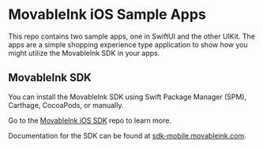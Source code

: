 # MovableInk iOS Sample Apps

This repo contains two sample apps, one in SwiftUI and the other UIKit. The apps are a simple shopping experience type application to show how you might
utilize the MovableInk SDK in your apps.

## MovableInk SDK

You can install the MovableInk SDK using Swift Package Manager (SPM), Carthage, CocoaPods, or manually.

Go to the [MovableInk iOS SDK](https://github.com/movableink/ios-sdk) repo to learn more.

Documentation for the SDK can be found at [sdk-mobile.movableink.com](https://sdk-mobile.movableink.com/).